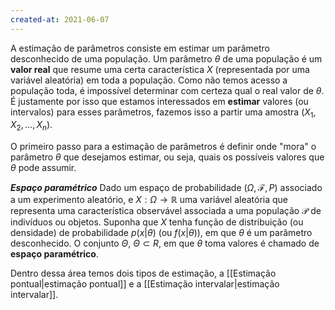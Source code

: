 ```yaml
---
created-at: 2021-06-07
---
```

A estimação de parâmetros consiste em estimar um parâmetro desconhecido de uma população. Um parâmetro $\theta$ de uma população é um **valor real** que resume uma certa característica $X$ (representada por uma variável aleatória) em toda a população. Como não temos acesso a população toda, é impossível determinar com certeza qual o real valor de $\theta$.
É justamente por isso que estamos interessados em **estimar** valores (ou intervalos) para esses parâmetros, fazemos isso a partir uma amostra $(X_1, X_2, \dots, X_n)$.

O primeiro passo para a estimação de parâmetros é definir onde "mora" o parâmetro $\theta$ que desejamos estimar, ou seja, quais os possíveis valores que $\theta$ pode assumir.

***Espaço paramétrico***
Dado um espaço de probabilidade $(\Omega, \mathcal{F}, P)$ associado a um experimento aleatório, e $X : \Omega \rightarrow \mathbb{R}$ uma variável aleatória que representa uma característica observável associada a uma população $\mathcal{P}$ de indivíduos ou objetos. Suponha que $X$ tenha função de distribuição (ou densidade) de probabilidade $p(x|\theta)$ (ou $f(x|\theta)$), em que $\theta$ é um parâmetro desconhecido. O conjunto $\Theta$, $\Theta \subset {R}$, em que $\theta$ toma valores é chamado de **espaço paramétrico**.

Dentro dessa área temos dois tipos de estimação, a [[Estimação pontual|estimação pontual]] e a [[Estimação intervalar|estimação intervalar]].